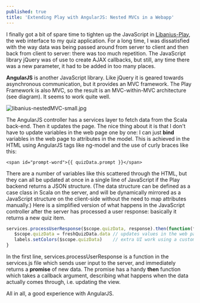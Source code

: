 ```yaml
---
published: true
title: 'Extending Play with AngularJS: Nested MVCs in a Webapp'
---
```

I finally got a bit of spare time to tighten up the JavaScript in [Libanius-Play](https://github.com/oranda/libanius-play), the web interface to my quiz application. For a long time, I was dissatisfied with the way data was being passed around from server to client and then back from client to server: there was too much repetition. The JavaScript library jQuery was of use to create AJAX callbacks, but still, any time there was a new parameter, it had to be added in too many places.

**AngularJS** is another JavaScript library. Like jQuery it is geared towards asynchronous communication, but it provides an MVC framework. The Play Framework is also MVC, so the result is an MVC-within-MVC architecture (see diagram). It seems to work quite well.


![libanius-nestedMVC-small.jpg]({{site.baseurl}}/assets/libanius-nestedMVC-small.jpg)


The AngularJS controller has a services layer to fetch data from the Scala back-end. Then it updates the page. The nice thing about it is that I don't have to update variables in the web page one by one: I can just **bind** variables in the web page to attributes in the model. This is achieved in the HTML using AngularJS tags like ng-model and the use of curly braces like this: 

```esc
<span id="prompt-word">{{ quizData.prompt }}</span>
```

There are a number of variables like this scattered through the HTML, but they can all be updated at once in a single line of JavaScript if the Play backend returns a JSON structure. (The data structure can be defined as a case class in Scala on the server, and will be dynamically mirrored as a JavaScript structure on the client-side without the need to map attributes manually.) Here is a simplified version of what happens in the JavaScript controller after the server has processed a user response: basically it returns a new quiz item. 

```javascript
services.processUserResponse($scope.quizData, response).then(function(freshQuizData) {
   $scope.quizData = freshQuizData.data // updates values in the web page automagically
   labels.setColors($scope.quizData)    // extra UI work using a custom JavaScript module called labels
}
```
                                                             

In the first line, services.processUserResponse is a function in the services.js file which sends user input to the server, and immediately returns a **promise** of new data. The promise has a handy **then** function which takes a callback argument, describing what happens when the data actually comes through, i.e. updating the view.

All in all, a good experience with AngularJS.

